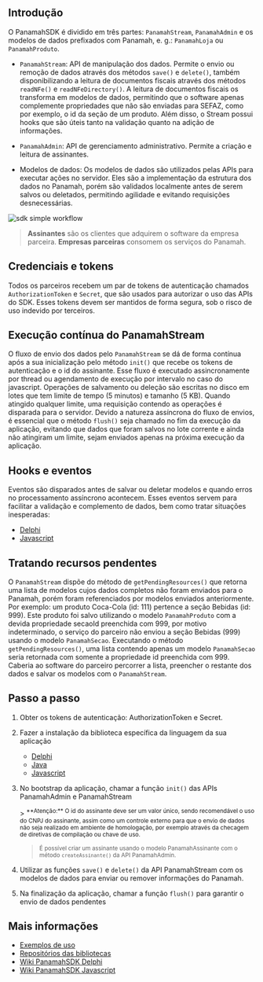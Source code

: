 ## Introdução
O PanamahSDK é dividido em três partes: `PanamahStream`, `PanamahAdmin` e os modelos de dados prefixados com Panamah, e. g.: `PanamahLoja` ou `PanamahProduto`. 

* `PanamahStream`: API de manipulação dos dados. Permite o envio ou remoção de dados através dos métodos `save()` e `delete()`, também disponibilizando a leitura de documentos fiscais através dos métodos `readNFe()` e `readNFeDirectory()`. A leitura de documentos fiscais os transforma em modelos de dados, permitindo que o software apenas complemente propriedades que não são enviadas para SEFAZ, como por exemplo, o id da seção de um produto. Além disso, o Stream possui hooks que são úteis tanto na validação quanto na adição de informações.

* `PanamahAdmin`: API de gerenciamento administrativo. Permite a criação e leitura de assinantes.

* Modelos de dados: Os modelos de dados são utilizados pelas APIs para executar ações no servidor. Eles são a implementação da estrutura dos dados no Panamah, porém são validados localmente antes de serem salvos ou deletados, permitindo agilidade e evitando requisições desnecessárias.

![sdk simple workflow](assets/img/panamah-sdk-simple-flow.png)

>**Assinantes** são os clientes que adquirem o software da empresa parceira.
>**Empresas parceiras** consomem os serviços do Panamah.

## Credenciais e tokens
Todos os parceiros recebem um par de tokens de autenticação chamados `AuthorizationToken` e `Secret`, que são usados para autorizar o uso das APIs do SDK. Esses tokens devem ser mantidos de forma segura, sob o risco de uso indevido por terceiros.

## Execução contínua do PanamahStream
O fluxo de envio dos dados pelo `PanamahStream` se dá de forma contínua após a sua inicialização pelo método `init()` que recebe os tokens de autenticação e o id do assinante. Esse fluxo é executado assincronamente por thread ou agendamento de execução por intervalo no caso do javascript. Operações de salvamento ou deleção são escritas no disco em lotes que tem limite de tempo (5 minutos) e tamanho (5 KB). Quando atingido qualquer limite, uma requisição contendo as operações é disparada para o servidor. Devido a natureza assíncrona do fluxo de envios, é essencial que o método `flush()` seja chamado no fim da execução da aplicação, evitando que dados que foram salvos no lote corrente e ainda não atingiram um limite, sejam enviados apenas na próxima execução da aplicação.

## Hooks e eventos
Eventos são disparados antes de salvar ou deletar modelos e quando erros no processamento assíncrono acontecem. Esses eventos servem para facilitar a validação e complemento de dados, bem como tratar situações inesperadas:
- [Delphi](https://github.com/casamagalhaes/panamah-sdk-delphi/wiki/Vis%C3%A3o-geral#Hooks-e-eventos)
- [Javascript](https://github.com/casamagalhaes/panamah-sdk-javascript/wiki/Vis%C3%A3o-geral#Hooks-e-eventos)

## Tratando recursos pendentes
O `PanamahStream` dispõe do método de `getPendingResources()` que retorna uma lista de modelos cujos dados completos não foram enviados para o Panamah, porém foram referenciados por modelos enviados anteriormente. Por exemplo: um produto Coca-Cola (id: 111) pertence a seção Bebidas (id: 999). Este produto foi salvo utilizando o modelo `PanamahProduto` com a devida propriedade secaoId preenchida com 999, por motivo indeterminado, o serviço do parceiro não enviou a seção Bebidas (999) usando o modelo `PanamahSecao`. Executando o método `getPendingResources()`, uma lista contendo apenas um modelo `PanamahSecao` seria retornada com somente a propriedade id preenchida com 999. Caberia ao software do parceiro percorrer a lista, preencher o restante dos dados e salvar os modelos com o `PanamahStream`.

## Passo a passo

1. Obter os tokens de autenticação: AuthorizationToken e Secret.
2. Fazer a instalação da biblioteca específica da linguagem da sua aplicação
    - [Delphi](https://github.com/casamagalhaes/panamah-sdk-delphi)
    - [Java](https://github.com/casamagalhaes/panamah-sdk-java)
    - [Javascript](https://github.com/casamagalhaes/panamah-sdk-javascript)
3. No bootstrap da aplicação, chamar a função `init()` das APIs PanamahAdmin e PanamahStream
    <style>.redblockquote blockquote { background: #ff000036; color: black; border-color: red; padding-top: 1px }</style>
    <div class="redblockquote">
    > <sup>**Atenção:** O id do assinante deve ser um valor único, sendo recomendável o uso do CNPJ do assinante, assim como um controle externo para que o envio de dados não seja realizado em ambiente de homologação, por exemplo através da checagem de diretivas de compilação ou chave de uso.</sup>
    </div>

    > <sup>É possível criar um assinante usando o modelo PanamahAssinante com o método `createAssinante()` da API PanamahAdmin.</sup>
4. Utilizar as funções `save()` e `delete()` da API PanamahStream com os modelos de dados para enviar ou remover informações do Panamah.
5. Na finalização da aplicação, chamar a função `flush()` para garantir o envio de dados pendentes

## Mais informações

- [Exemplos de uso](GUIDE.md)
- [Repositórios das bibliotecas](README.md#Plataformas)
- [Wiki PanamahSDK Delphi](https://github.com/casamagalhaes/panamah-sdk-delphi/wiki)
- [Wiki PanamahSDK Javascript](https://github.com/casamagalhaes/panamah-sdk-javascript/wiki)